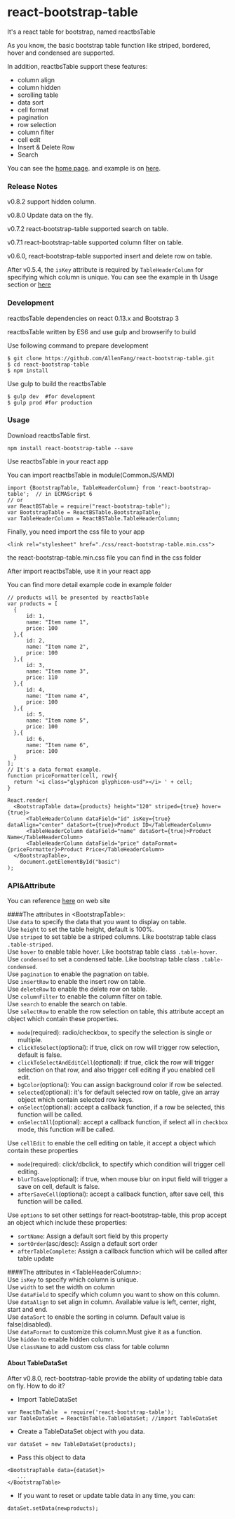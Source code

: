 # react-bootstrap-table
It's a react table for bootstrap, named reactbsTable

As you know, the basic bootstrap table function like striped, bordered, hover and condensed are supported.

In addition, reactbsTable support these features:

* column align
* column hidden
* scrolling table
* data sort
* cell format
* pagination
* row selection
* column filter
* cell edit
* Insert & Delete Row
* Search

You can see the [home page](http://allenfang.github.io/react-bootstrap-table/index.html). and example is on [here](http://allenfang.github.io/react-bootstrap-table/example.html).

### Release Notes
v0.8.2 support hidden column.

v0.8.0 Update data on the fly.

v0.7.2 react-bootstrap-table supported search on table.

v0.7.1 react-bootstrap-table supported column filter on table.

v0.6.0, react-bootstrap-table supported insert and delete row on table.

After v0.5.4, the <code>isKey</code> attribute is required by <code>TableHeaderColumn</code> for specifying which column is unique. You can see the example in th Usage section or [here](http://allenfang.github.io/react-bootstrap-table/start.html)

### Development
reactbsTable dependencies on react 0.13.x and Bootstrap 3

reactbsTable written by ES6 and use gulp and browserify to build

Use following command to prepare development
```
$ git clone https://github.com/AllenFang/react-bootstrap-table.git
$ cd react-bootstrap-table
$ npm install
```
Use gulp to build the reactbsTable
```
$ gulp dev  #for development
$ gulp prod #for production
```

### Usage
Download reactbsTable first.
```
npm install react-bootstrap-table --save
```
Use reactbsTable in your react app

You can import reactbsTable in module(CommonJS/AMD)
```
import {BootstrapTable, TableHeaderColumn} from 'react-bootstrap-table';  // in ECMAScript 6
// or
var ReactBSTable = require("react-bootstrap-table");  
var BootstrapTable = ReactBSTable.BootstrapTable;
var TableHeaderColumn = ReactBSTable.TableHeaderColumn;
```
Finally, you need import the css file to your app
```
<link rel="stylesheet" href="./css/react-bootstrap-table.min.css">
```
the react-bootstrap-table.min.css file you can find in the css folder

After import reactbsTable, use it in your react app

You can find more detail example code in example folder

```
// products will be presented by reactbsTable
var products = [
  {
      id: 1,
      name: "Item name 1",
      price: 100
  },{
      id: 2,
      name: "Item name 2",
      price: 100
  },{
      id: 3,
      name: "Item name 3",
      price: 110
  },{
      id: 4,
      name: "Item name 4",
      price: 100
  },{
      id: 5,
      name: "Item name 5",
      price: 100
  },{
      id: 6,
      name: "Item name 6",
      price: 100
  }
];
// It's a data format example.
function priceFormatter(cell, row){
  return '<i class="glyphicon glyphicon-usd"></i> ' + cell;
}

React.render(
  <BootstrapTable data={products} height="120" striped={true} hover={true}>
      <TableHeaderColumn dataField="id" isKey={true} dataAlign="center" dataSort={true}>Product ID</TableHeaderColumn>
      <TableHeaderColumn dataField="name" dataSort={true}>Product Name</TableHeaderColumn>
      <TableHeaderColumn dataField="price" dataFormat={priceFormatter}>Product Price</TableHeaderColumn>
  </BootstrapTable>,
	document.getElementById("basic")
);
```

### API&Attribute

You can reference [here](http://allenfang.github.io/react-bootstrap-table/docs.html) on web site

####The attributes in &lt;BootstrapTable&gt;:</br>
Use ```data``` to specify the data that you want to display on table.</br>
Use ```height``` to set the table height, default is 100%.</br>
Use ```striped``` to set table be a striped columns. Like bootstrap table class ```.table-striped```.</br>
Use ```hover``` to enable table hover. Like bootstrap table class ```.table-hover```.</br>
Use ```condensed``` to set a condensed table. Like bootstrap table class ```.table-condensed```.</br>
Use ```pagination``` to enable the pagnation on table.</br>
Use ```insertRow``` to enable the insert row on table.</br>
Use ```deleteRow``` to enable the delete row on table.</br>
Use ```columnFilter``` to enable the column filter on table.</br>
Use ```search``` to enable the search on table.</br>
Use ```selectRow``` to enable the row selection on table, this attribute accept an object which contain these properties.</br>
- ```mode```(required): radio/checkbox, to specify the selection is single or multiple.</br>
- ```clickToSelect```(optional): if true, click on row will trigger row selection, default is false.</br>
- ```clickToSelectAndEditCell```(optional): if true, click the row will trigger selection on that row, and also trigger cell editing if you enabled cell edit.</br>
- ```bgColor```(optional): You can assign background color if row be selected.</br>
- ```selected```(optional): it's for default selected row on table, give an array object which contain selected row keys.</br>
- ```onSelect```(optional): accept a callback function, if a row be selected, this function will be called.</br>
- ```onSelectAll```(optional): accept a callback function, if select all in ```checkbox``` mode, this function will be called.</br>

Use ```cellEdit``` to enable the cell editing on table, it accept a object which contain these properties</br>
- ```mode```(required): click/dbclick, to spectify which condition will trigger cell editing.</br>
- ```blurToSave```(optional): if true, when mouse blur on input field will trigger a save on cell, default is false.</br>
- ```afterSaveCell```(optional): accept a callback function, after save cell, this function will be called.</br>

Use ```options``` to set other settings for react-bootstrap-table, this prop accept an object which include these properties:<br/>
- ```sortName```: Assign a default sort field by this property</br>
- ```sortOrder```(asc/desc): Assign a default sort order</br>
- ```afterTableComplete```: Assign a callback function which will be called after table update</br>


####The attributes in &lt;TableHeaderColumn&gt;:</br>
Use ```isKey``` to specify which column is unique.</br>
Use ```width``` to set the width on column</br>
Use ```dataField``` to specify which column you want to show on this column.</br>
Use ```dataAlign``` to set align in column. Available value is left, center, right, start and end.</br>
Use ```dataSort``` to enable the sorting in column. Default value is false(disabled).</br>
Use ```dataFormat``` to customize this column.Must give it as a function.</br>
Use ```hidden``` to enable hidden column.</br>
Use ```className``` to add custom css class for table column</br>

#### About TableDataSet
After v0.8.0, rect-bootstrap-table provide the ability of updating table data on fly. How to do it?

- Import TableDataSet
```
var ReactBsTable  = require('react-bootstrap-table');
var TableDataSet = ReactBsTable.TableDataSet; //import TableDataSet
```
- Create a TableDataSet object with you data.
```
var dataSet = new TableDataSet(products);
```
- Pass this object to data
```
<BootstrapTable data={dataSet}>
   ...
</BootstrapTable>
```
- If you want to reset or update table data in any time, you can:
```
dataSet.setData(newproducts);
```
